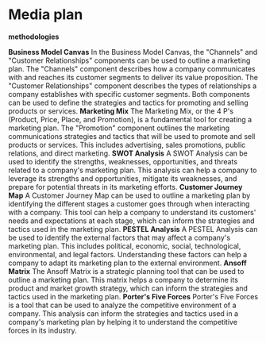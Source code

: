 # Media plan

**methodologies**

**Business Model Canvas**
In the Business Model Canvas, the "Channels" and "Customer Relationships" components can be used to outline a marketing plan. The "Channels" component describes how a company communicates with and reaches its customer segments to deliver its value proposition. The "Customer Relationships" component describes the types of relationships a company establishes with specific customer segments. Both components can be used to define the strategies and tactics for promoting and selling products or services.
**Marketing Mix**
The Marketing Mix, or the 4 P's (Product, Price, Place, and Promotion), is a fundamental tool for creating a marketing plan. The "Promotion" component outlines the marketing communications strategies and tactics that will be used to promote and sell products or services. This includes advertising, sales promotions, public relations, and direct marketing.
**SWOT Analysis**
A SWOT Analysis can be used to identify the strengths, weaknesses, opportunities, and threats related to a company's marketing plan. This analysis can help a company to leverage its strengths and opportunities, mitigate its weaknesses, and prepare for potential threats in its marketing efforts.
**Customer Journey Map**
A Customer Journey Map can be used to outline a marketing plan by identifying the different stages a customer goes through when interacting with a company. This tool can help a company to understand its customers' needs and expectations at each stage, which can inform the strategies and tactics used in the marketing plan.
**PESTEL Analysis**
A PESTEL Analysis can be used to identify the external factors that may affect a company's marketing plan. This includes political, economic, social, technological, environmental, and legal factors. Understanding these factors can help a company to adapt its marketing plan to the external environment.
**Ansoff Matrix**
The Ansoff Matrix is a strategic planning tool that can be used to outline a marketing plan. This matrix helps a company to determine its product and market growth strategy, which can inform the strategies and tactics used in the marketing plan.
**Porter's Five Forces**
Porter's Five Forces is a tool that can be used to analyze the competitive environment of a company. This analysis can inform the strategies and tactics used in a company's marketing plan by helping it to understand the competitive forces in its industry.
